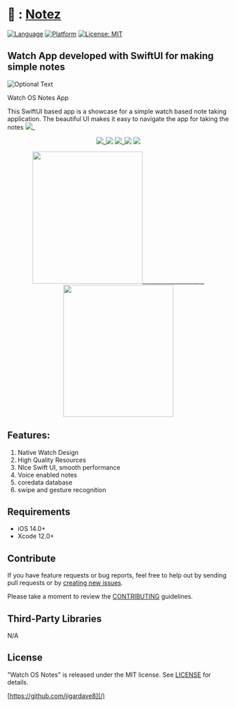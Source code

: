 # <h1>  :  <a href = "https://apps.apple.com/us/app/notez/id1595777083" target = "_self"> Notez</a> </h1> 

[![Language](http://img.shields.io/badge/language-SwiftUI-orange?style=flat
)](https://developer.apple.com/swift)
[![Platform](https://img.shields.io/badge/platform-iOS%20%7C%20-blue)]()
[![License: MIT](https://img.shields.io/badge/License-MIT-yellow.svg)](https://opensource.org/licenses/MIT)




<h2>Watch App developed with SwiftUI for making simple notes </h2>

![Optional Text](https://user-images.githubusercontent.com/13096575/123522635-121d6e80-d6dc-11eb-8c98-81e269e35d85.png)

Watch OS Notes App

This SwiftUI based app is a showcase for a simple watch based note taking application. 
The beautiful UI makes it easy to navigate the app for taking the notes
<img src=”https://user-images.githubusercontent.com/13096575/142708453-0367cce3-a40b-48f3-89bb-70f1ce1b7095.png”>_

   
   
<p align="center"> <img src=”https://user-images.githubusercontent.com/13096575/123522635-121d6e80-d6dc-11eb-8c98-81e269e35d85.png”>_<img src="https://user-images.githubusercontent.com/13096575/142225746-0e0b36a9-f8ef-4a0e-a7be-fe9619284994.png"> 
<img src="https://user-images.githubusercontent.com/13096575/142225755-f6299fc8-e267-4ea6-8432-c5135ba1630b.png">_<img src="https://user-images.githubusercontent.com/13096575/142225762-525cec89-c2ad-466d-a850-dc23e56c439a.png">
<img src="https://user-images.githubusercontent.com/13096575/142225720-6807f6e0-6251-4cda-a4ef-0f53baea24df.png">

<p align="center"> 
<img src="https://user-images.githubusercontent.com/13096575/123522931-42660c80-d6de-11eb-85a4-47209347ffb6.png" width="250" height="300">______________________ <img src="https://user-images.githubusercontent.com/13096575/123522956-64f82580-d6de-11eb-8040-024eb8cdb144.gif" width="250" height="300"></P>



<h2>Features: </h2>

1. Native Watch Design
2. High Quality Resources
3. NIce Swift UI, smooth performance
4. Voice enabled notes
5. coredata database
6. swipe and gesture recognition

   
  </p>
 

  <div style="text-align: center">
  
  
  </div>
</p>

## Requirements

- iOS 14.0+
- Xcode 12.0+

## Contribute

If you have feature requests or bug reports, feel free to help out by sending pull requests or by [creating new issues](https://github.com/jigardave8/Watch-Notes/issues). 

Please take a moment to
review the [CONTRIBUTING](.github/CONTRIBUTING.md) guidelines.
    
## Third-Party Libraries

N/A


## License

"Watch OS Notes" is released under the MIT license. See [LICENSE](mit) for details.

[https://github.com/jigardave8](/)

[swift-image]:https://img.shields.io/badge/swift-5.0-orange.svg
[swift-url]: https://swift.org/
[license-image]: https://img.shields.io/badge/License-MIT-blue.svg
[license-url]: LICENSE
